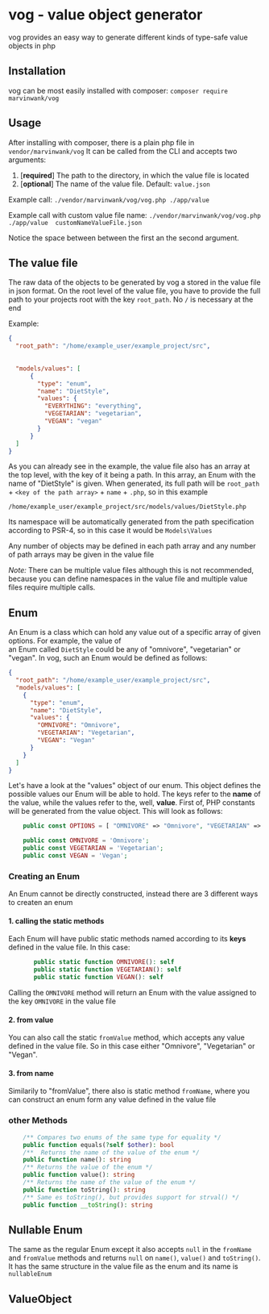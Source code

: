 # vog - value object generator

vog provides an easy way to generate different kinds of type-safe value objects in php 

## Installation

vog can be most easily installed with composer:
`composer require marvinwank/vog`

## Usage

After installing with composer, there is a plain php file in `vendor/marvinwank/vog`
It can be called from the CLI and accepts two arguments:

1. [**required**] The path to the directory, in which the value file is located
2. [**optional**] The name of the value file. Default: `value.json`

Example call: `./vendor/marvinwank/vog/vog.php ./app/value`

Example call with custom value file name: `./vendor/marvinwank/vog/vog.php ./app/value  customNameValueFile.json`

Notice the space between between the first an the second argument. 

## The value file

The raw data of the objects to be generated by vog a stored in the value file in json format. 
On the root level of the value file, you have to provide the full path to your projects root with the key `root_path`.
No `/` is necessary at the end

Example:
```json
{
  "root_path": "/home/example_user/example_project/src",
 
 
  "models/values": [
      {
        "type": "enum",
        "name": "DietStyle",
        "values": {
          "EVERYTHING": "everything",
          "VEGETARIAN": "vegetarian",
          "VEGAN": "vegan"
        }
      }
  ]
}
```

As you can already see in the example, the value file also has an array at the top level, with the key of it being a path. 
In this array, an Enum with the name of "DietStyle" is given. When generated, its full path will be 
`root_path` + `<key of the path array>` + `name` + `.php`, so in this example

`/home/example_user/example_project/src/models/values/DietStyle.php`

Its namespace will be automatically generated from the path specification according to PSR-4, so in this case it would be 
`Models\Values` 

Any number of objects may be defined in each path array and any number of path arrays may be given in the value file

*Note:* There can be multiple value files although this is not recommended, because you can define namespaces in the value
file and multiple value files require multiple calls.

## Enum

An Enum is a class which can hold any value out of a specific array of given options. For example, the value of  
an Enum called `DietStyle` could be any of "omnivore", "vegetarian" or "vegan". In vog, such an Enum would be defined
as follows:

```json
{
  "root_path": "/home/example_user/example_project/src",
  "models/values": [
    {
      "type": "enum",
      "name": "DietStyle",
      "values": {
        "OMNIVORE": "Omnivore",
        "VEGETARIAN": "Vegetarian",
        "VEGAN": "Vegan"
      }
    }
  ]
}
```

Let's have a look at the "values" object of our enum. This object defines the possible values our Enum will be able to hold.
The keys refer to the **name** of the value, while the values refer to the, well, **value**. First of, PHP constants will be
generated from the value object. This will look as follows: 

```php
	public const OPTIONS = [ "OMNIVORE" => "Omnivore", "VEGETARIAN" => "Vegetarian", "VEGAN" => "Vegan",];

	public const OMNIVORE = 'Omnivore';
	public const VEGETARIAN = 'Vegetarian';
	public const VEGAN = 'Vegan';
```

### Creating an Enum

An Enum cannot be directly constructed, instead there are 3 different ways to createn an enum

#### 1. calling the static methods

Each Enum will have public static methods named according to its **keys** defined in the value file. In this case:
```php
       public static function OMNIVORE(): self
       public static function VEGETARIAN(): self
       public static function VEGAN(): self
``` 
Calling the `OMNIVORE` method will return an Enum with the value assigned to the key `OMNIVORE` in the value file

#### 2. from value
You can also call the static `fromValue` method, which accepts any value defined in the value file. So in this case either
"Omnivore", "Vegetarian" or "Vegan".

#### 3. from name
Similarily to "fromValue", there also is static method `fromName`, where you can construct an enum form any value defined 
in the value file 

### other Methods

```php
    /** Compares two enums of the same type for equality */
    public function equals(?self $other): bool
    /**  Returns the name of the value of the enum */
    public function name(): string
    /** Returns the value of the enum */
    public function value(): string
    /** Returns the name of the value of the enum */
    public function toString(): string
    /** Same es toString(), but provides support for strval() */
    public function __toString(): string
```
## Nullable Enum

The same as the regular Enum except it also accepts `null` in the `fromName` and `fromValue` methods and returns `null`
on `name()`, `value()` and `toString()`. It has the same structure in the value file as the enum and its name is `nullableEnum`

## ValueObject
